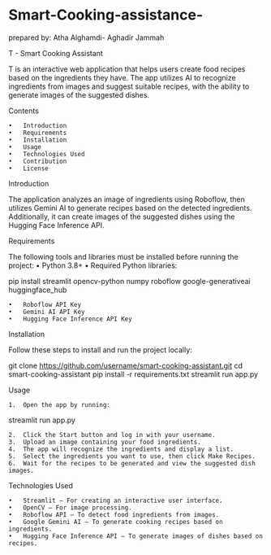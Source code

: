 # Smart-Cooking-assistance-


prepared by: Atha Alghamdi- Aghadir Jammah

T - Smart Cooking Assistant

T is an interactive web application that helps users create food recipes based on the ingredients they have. The app utilizes AI to recognize ingredients from images and suggest suitable recipes, with the ability to generate images of the suggested dishes.

Contents

	•	Introduction
	•	Requirements
	•	Installation
	•	Usage
	•	Technologies Used
	•	Contribution
	•	License

Introduction

The application analyzes an image of ingredients using Roboflow, then utilizes Gemini AI to generate recipes based on the detected ingredients. Additionally, it can create images of the suggested dishes using the Hugging Face Inference API.

Requirements

The following tools and libraries must be installed before running the project:
	•	Python 3.8+
	•	Required Python libraries:

pip install streamlit opencv-python numpy roboflow google-generativeai huggingface_hub


	•	Roboflow API Key
	•	Gemini AI API Key
	•	Hugging Face Inference API Key

Installation

Follow these steps to install and run the project locally:

git clone https://github.com/username/smart-cooking-assistant.git
cd smart-cooking-assistant
pip install -r requirements.txt
streamlit run app.py

Usage

	1.	Open the app by running:

streamlit run app.py


	2.	Click the Start button and log in with your username.
	3.	Upload an image containing your food ingredients.
	4.	The app will recognize the ingredients and display a list.
	5.	Select the ingredients you want to use, then click Make Recipes.
	6.	Wait for the recipes to be generated and view the suggested dish images.

Technologies Used

	•	Streamlit – For creating an interactive user interface.
	•	OpenCV – For image processing.
	•	Roboflow API – To detect food ingredients from images.
	•	Google Gemini AI – To generate cooking recipes based on ingredients.
	•	Hugging Face Inference API – To generate images of dishes based on recipes.
